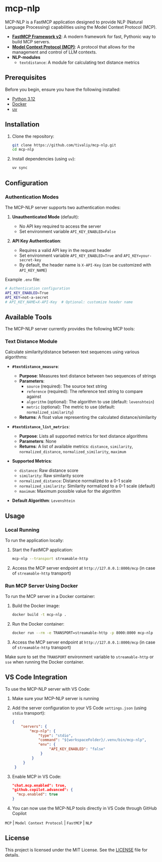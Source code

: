 # mcp-nlp

MCP-NLP is a FastMCP application designed to provide NLP (Natural Language Processing) capabilities using the Model Context Protocol (MCP).

- **[FastMCP Framework v2](https://github.com/jlowin/fastmcp)**: A modern framework for fast, Pythonic way to build MCP servers.
- **[Model Context Protocol (MCP)](https://modelcontextprotocol.io/introduction)**: A protocol that allows for the management and control of LLM contexts.
- **NLP-modules**
  - `textdistance`: A module for calculating text distance metrics

## Prerequisites

Before you begin, ensure you have the following installed:

- [Python 3.12](https://www.python.org/downloads/)
- [Docker](https://www.docker.com/get-started)
- [uv](https://docs.astral.sh/uv/getting-started/installation/)

## Installation

1. Clone the repository:

   ```bash
   git clone https://github.com/tivaliy/mcp-nlp.git
   cd mcp-nlp
   ```

1. Install dependencies (using `uv`):

   ```bash
   uv sync
   ```

## Configuration

### Authentication Modes

The MCP-NLP server supports two authentication modes:

1. **Unauthenticated Mode** (default):

   - No API key required to access the server
   - Set environment variable `API_KEY_ENABLED=False`

1. **API Key Authentication**:

   - Requires a valid API key in the request header
   - Set environment variable `API_KEY_ENABLED=True` and `API_KEY=your-secret-key`
   - By default, the header name is `X-API-Key` (can be customized with `API_KEY_NAME`)

Example `.env` file:

```bash
# Authentication configuration
API_KEY_ENABLED=True
API_KEY=not-a-secret
# API_KEY_NAME=X-API-Key  # Optional: customize header name
```

## Available Tools

The MCP-NLP server currently provides the following MCP tools:

### Text Distance Module

Calculate similarity/distance between text sequences using various algorithms:

- **`#textdistance_measure`**:

  - **Purpose**: Measures text distance between two sequences of strings
  - **Parameters**:
    - `source` (required): The source text string
    - `reference` (required): The reference text string to compare against
    - `algorithm` (optional): The algorithm to use (default: `levenshtein`)
    - `metric` (optional): The metric to use (default: `normalized_similarity`)
  - **Returns**: A float value representing the calculated distance/similarity

- **`#textdistance_list_metrics`**:

  - **Purpose**: Lists all supported metrics for text distance algorithms
  - **Parameters**: None
  - **Returns**: A list of available metrics: `distance`, `similarity`, `normalized_distance`, `normalized_similarity`, `maximum`

- **Supported Metrics**:

  - `distance`: Raw distance score
  - `similarity`: Raw similarity score
  - `normalized_distance`: Distance normalized to a 0-1 scale
  - `normalized_similarity`: Similarity normalized to a 0-1 scale (default)
  - `maximum`: Maximum possible value for the algorithm

- **Default Algorithm**: `Levenshtein`

## Usage

### Local Running

To run the application locally:

1. Start the FastMCP application:

   ```bash
   mcp-nlp --transport streamable-http
   ```

1. Access the MCP server endpoint at `http://127.0.0.1:8000/mcp` (in case of `streamable-http` transport)

### Run MCP Server Using Docker

To run the MCP server in a Docker container:

1. Build the Docker image:

   ```bash
   docker build -t mcp-nlp .
   ```

1. Run the Docker container:

   ```bash
   docker run --rm -e TRANSPORT=streamable-http -p 8000:8000 mcp-nlp
   ```

1. Access the MCP server endpoint at `http://127.0.0.1:8000/mcp` (in case of `streamable-http` transport)

Make sure to set the `TRANSPORT` environment variable to `streamable-http` or `sse` when running the Docker container.

## VS Code Integration

To use the MCP-NLP server with VS Code:

1. Make sure your MCP-NLP server is running

1. Add the server configuration to your VS Code `settings.json` (using `stdio` transport):

   ```json
   {
       "servers": {
           "mcp-nlp": {
               "type": "stdio",
               "command": "${workspaceFolder}/.venv/bin/mcp-nlp",
               "env": {
                    "API_KEY_ENABLED": "false"
                }
            }
        }
    }
   ```

1. Enable MCP in VS Code:

   ```json
   "chat.mcp.enabled": true,
   "github.copilot.advanced": {
     "mcp.enabled": true
   }
   ```

1. You can now use the MCP-NLP tools directly in VS Code through GitHub Copilot

`MCP` | `Model Context Protocol` | `FastMCP` | `NLP`

## License

This project is licensed under the MIT License. See the [LICENSE](LICENSE) file for details.
